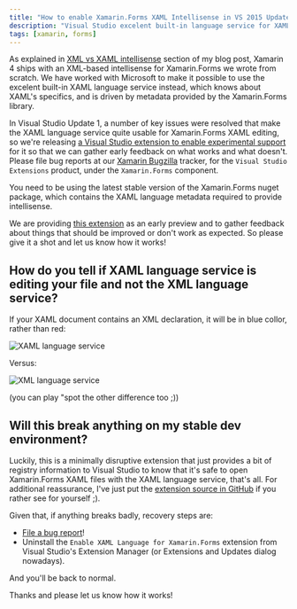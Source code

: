```yaml
---
title: "How to enable Xamarin.Forms XAML Intellisense in VS 2015 Update 1"
description: "Visual Studio excelent built-in language service for XAML can now be used for Xamarin.Forms editing. Learn how to get an early preview and help us polish the experience!"
tags: [xamarin, forms]
---
```

As explained in [XML vs XAML intellisense](https://www.cazzulino.com/xaml-forms-intellisense.html) section of my blog post, Xamarin 4 ships with an XML-based intellisense for Xamarin.Forms we wrote from scratch. We have worked with Microsoft to make it possible to use the excelent built-in XAML language service instead, which knows about XAML's specifics, and is driven by metadata provided by the Xamarin.Forms library.


In Visual Studio Update 1, a number of key issues were resolved that make the XAML language service quite usable for Xamarin.Forms XAML editing, so we're releasing [a Visual Studio extension to enable experimental support](https://visualstudiogallery.msdn.microsoft.com/8195a8e2-a842-4389-a8cb-34e4672e2e13) for it so that we can gather early feedback on what works and what doesn't. Please file bug reports at our [Xamarin Bugzilla](https://bugzilla.xamarin.com) tracker, for the `Visual Studio Extensions` product, under the `Xamarin.Forms` component.

You need to be using the latest stable version of the Xamarin.Forms nuget package, which contains the XAML language metadata required to provide intellisense. 

We are providing [this extension](https://visualstudiogallery.msdn.microsoft.com/8195a8e2-a842-4389-a8cb-34e4672e2e13) as an early preview and to gather feedback about things that should be improved or don't work as expected. So please give it a shot and let us know how it works!

## How do you tell if XAML language service is editing your file and not the XML language service? 

If your XAML document contains an XML declaration, it will be in blue collor, rather than red:

![XAML language service](https://www.cazzulino.com/img/xaml-editor.png)

Versus:

![XML language service](https://www.cazzulino.com/img/xaml-editor-xml.png)


(you can play "spot the other difference too ;))

## Will this break anything on my stable dev environment?

Luckily, this is a minimally disruptive extension that just provides a bit of registry information to Visual Studio to know that it's safe to open Xamarin.Forms XAML files with the XAML language service, that's all. For additional reassurance, I've just put the [extension source in GitHub](https://github.com/MobileEssentials/EnableXamlForms) if you rather see for yourself ;). 

Given that, if anything breaks badly, recovery steps are:

- [File a bug report](https://bugzilla.xamarin.com)!
- Uninstall the `Enable XAML Language for Xamarin.Forms` extension from Visual Studio's Extension Manager (or Extensions and Updates dialog nowadays).

And you'll be back to normal.


Thanks and please let us know how it works! 